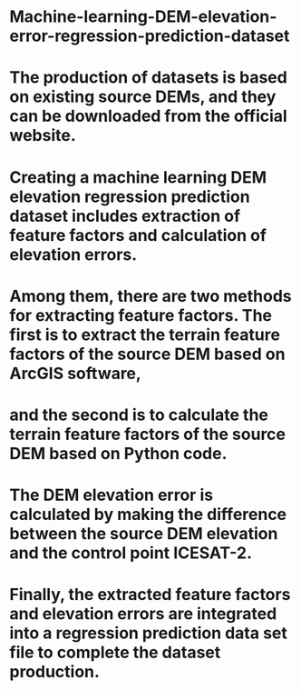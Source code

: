 # Machine-learning-DEM-elevation-error-regression-prediction-dataset
# The production of datasets is based on existing source DEMs, and they can be downloaded from the official website. 
# Creating a machine learning DEM elevation regression prediction dataset includes extraction of feature factors and calculation of elevation errors. 
# Among them, there are two methods for extracting feature factors. The first is to extract the terrain feature factors of the source DEM based on ArcGIS software, 
# and the second is to calculate the terrain feature factors of the source DEM based on Python code. 
# The DEM elevation error is calculated by making the difference between the source DEM elevation and the control point ICESAT-2. 
# Finally, the extracted feature factors and elevation errors are integrated into a regression prediction data set file to complete the dataset production.
